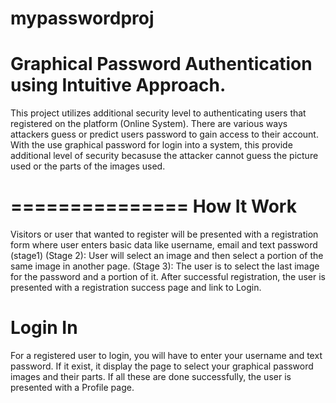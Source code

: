 # mypasswordproj
# Graphical Password Authentication using Intuitive Approach.
This project utilizes additional security level to authenticating users that registered on the platform (Online System).
There are various ways attackers guess or predict users password to gain access to their account. With the use graphical 
password for login into a system, this provide additional level of security becasuse the attacker cannot guess the picture 
used or the parts of the images used. 

===============
How It Work
===============
Visitors or user that wanted to register will be presented with a registration form where user enters basic data like username, 
email and text password (stage1)
(Stage 2): User will select an image and then select a portion of the same image in another page.
(Stage 3): The user is to select the last image for the password and a portion of it.
After successful registration, the user is presented with a registration success page and link to Login.

Login In
=========
For a registered user to login, you will have to enter your username and text password. If it exist, it display the page to 
select your graphical password images and their parts. If all these are done successfully, the user is presented with a Profile page.

